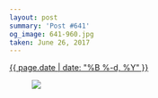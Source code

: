 ```yaml
---
layout: post
summary: 'Post #641'
og_image: 641-960.jpg
taken: June 26, 2017
---
```


<div class="post">
 <time>
  <a href="/641">
   {{ page.date | date: "%B %-d, %Y" }}
  </a>
 </time>
 <a href="/641">
  <figure data-taken="6/26/2017">
   <img sizes="(min-width: 700px) 50vw, calc(100vw - 2rem)" src="{{ site.assets_url }}/641-480.jpg" srcset="{{ site.assets_url }}/641-240.jpg 240w, {{ site.assets_url }}/641-480.jpg 480w, {{ site.assets_url }}/641-720.jpg 720w, {{ site.assets_url }}/641-960.jpg 960w"/>
  </figure>
 </a>
</div>

